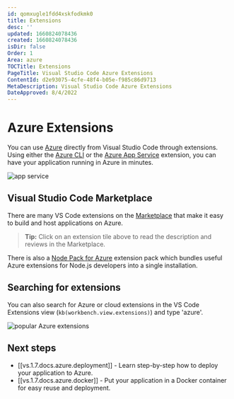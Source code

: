 ```yaml
---
id: qomxugle1fdd4xskfodkmk0
title: Extensions
desc: ''
updated: 1660824078436
created: 1660824078436
isDir: false
Order: 1
Area: azure
TOCTitle: Extensions
PageTitle: Visual Studio Code Azure Extensions
ContentId: d2e93075-4cfe-48f4-b05e-f985c86d9713
MetaDescription: Visual Studio Code Azure Extensions
DateApproved: 8/4/2022
---
```

# Azure Extensions

You can use [Azure](https://azure.microsoft.com) directly from Visual Studio Code through extensions. Using either the [Azure CLI](https://marketplace.visualstudio.com/items?itemName=ms-vscode.azurecli) or the [Azure App Service](https://marketplace.visualstudio.com/items?itemName=ms-azuretools.vscode-azureappservice) extension, you can have your application running in Azure in minutes.

![app service](/assets/azure-app-service-tools-a3fqozmndw1f.png)

## Visual Studio Code Marketplace

There are many VS Code extensions on the [Marketplace](https://marketplace.visualstudio.com/search?term=azure&target=VSCode&category=All%20categories&sortBy=Relevance) that make it easy to build and host applications on Azure.

<div class="marketplace-extensions-azure-curated"></div>

> **Tip:** Click on an extension tile above to read the description and reviews in the Marketplace.

There is also a [Node Pack for Azure](https://marketplace.visualstudio.com/items?itemName=ms-vscode.vscode-node-azure-pack) extension pack which bundles useful Azure extensions for Node.js developers into a single installation.

## Searching for extensions

You can also search for Azure or cloud extensions in the VS Code Extensions view (`kb(workbench.view.extensions)`) and type 'azure'.

![popular Azure extensions](/assets/popular-azure-extensions-5g2tf5se72rs.png)

## Next steps

* [[vs.1.7.docs.azure.deployment]] - Learn step-by-step how to deploy your application to Azure.
* [[vs.1.7.docs.azure.docker]] - Put your application in a Docker container for easy reuse and deployment.
